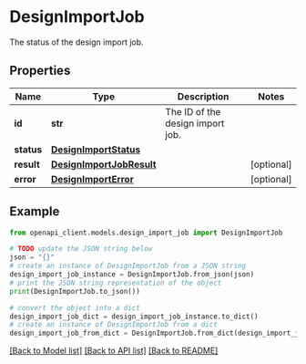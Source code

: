 # DesignImportJob

The status of the design import job.

## Properties

Name | Type | Description | Notes
------------ | ------------- | ------------- | -------------
**id** | **str** | The ID of the design import job. | 
**status** | [**DesignImportStatus**](DesignImportStatus.md) |  | 
**result** | [**DesignImportJobResult**](DesignImportJobResult.md) |  | [optional] 
**error** | [**DesignImportError**](DesignImportError.md) |  | [optional] 

## Example

```python
from openapi_client.models.design_import_job import DesignImportJob

# TODO update the JSON string below
json = "{}"
# create an instance of DesignImportJob from a JSON string
design_import_job_instance = DesignImportJob.from_json(json)
# print the JSON string representation of the object
print(DesignImportJob.to_json())

# convert the object into a dict
design_import_job_dict = design_import_job_instance.to_dict()
# create an instance of DesignImportJob from a dict
design_import_job_from_dict = DesignImportJob.from_dict(design_import_job_dict)
```
[[Back to Model list]](../README.md#documentation-for-models) [[Back to API list]](../README.md#documentation-for-api-endpoints) [[Back to README]](../README.md)


